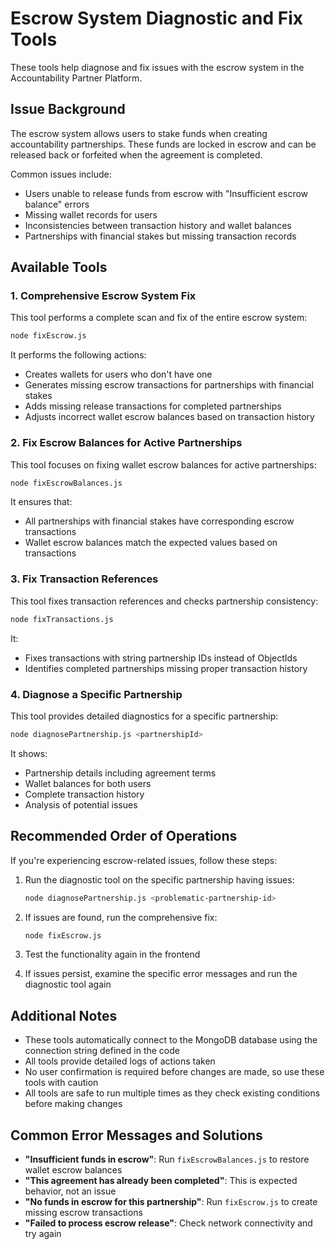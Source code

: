 # Escrow System Diagnostic and Fix Tools

These tools help diagnose and fix issues with the escrow system in the Accountability Partner Platform.

## Issue Background

The escrow system allows users to stake funds when creating accountability partnerships. These funds are locked in escrow and can be released back or forfeited when the agreement is completed.

Common issues include:
- Users unable to release funds from escrow with "Insufficient escrow balance" errors
- Missing wallet records for users
- Inconsistencies between transaction history and wallet balances
- Partnerships with financial stakes but missing transaction records

## Available Tools

### 1. Comprehensive Escrow System Fix

This tool performs a complete scan and fix of the entire escrow system:

```bash
node fixEscrow.js
```

It performs the following actions:
- Creates wallets for users who don't have one
- Generates missing escrow transactions for partnerships with financial stakes
- Adds missing release transactions for completed partnerships
- Adjusts incorrect wallet escrow balances based on transaction history

### 2. Fix Escrow Balances for Active Partnerships

This tool focuses on fixing wallet escrow balances for active partnerships:

```bash
node fixEscrowBalances.js
```

It ensures that:
- All partnerships with financial stakes have corresponding escrow transactions
- Wallet escrow balances match the expected values based on transactions

### 3. Fix Transaction References

This tool fixes transaction references and checks partnership consistency:

```bash
node fixTransactions.js
```

It:
- Fixes transactions with string partnership IDs instead of ObjectIds
- Identifies completed partnerships missing proper transaction history

### 4. Diagnose a Specific Partnership

This tool provides detailed diagnostics for a specific partnership:

```bash
node diagnosePartnership.js <partnershipId>
```

It shows:
- Partnership details including agreement terms
- Wallet balances for both users
- Complete transaction history
- Analysis of potential issues

## Recommended Order of Operations

If you're experiencing escrow-related issues, follow these steps:

1. Run the diagnostic tool on the specific partnership having issues:
   ```bash
   node diagnosePartnership.js <problematic-partnership-id>
   ```

2. If issues are found, run the comprehensive fix:
   ```bash
   node fixEscrow.js
   ```

3. Test the functionality again in the frontend

4. If issues persist, examine the specific error messages and run the diagnostic tool again

## Additional Notes

- These tools automatically connect to the MongoDB database using the connection string defined in the code
- All tools provide detailed logs of actions taken
- No user confirmation is required before changes are made, so use these tools with caution
- All tools are safe to run multiple times as they check existing conditions before making changes

## Common Error Messages and Solutions

- **"Insufficient funds in escrow"**: Run `fixEscrowBalances.js` to restore wallet escrow balances
- **"This agreement has already been completed"**: This is expected behavior, not an issue
- **"No funds in escrow for this partnership"**: Run `fixEscrow.js` to create missing escrow transactions
- **"Failed to process escrow release"**: Check network connectivity and try again 